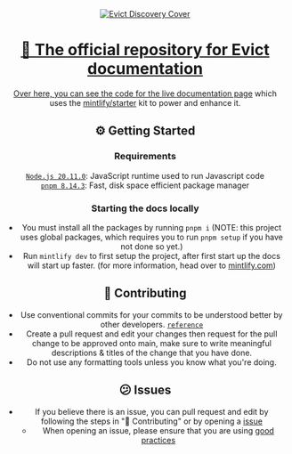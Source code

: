 <center><a href="https://evict.bot/discord" target="_blank"><img src="https://r2.evict.bot/Greed%20Discovery%20Cover.png" alt="Evict Discovery Cover"/></a</center>

# 👋 The official repository for Evict documentation

Over here, you can see the code for the live [documentation page](https://docs.evict.bot) which uses the [mintlify/starter](https://github.com/mintlify/starter) kit
to power and enhance it.

## ⚙️ Getting Started

### Requirements

[`Node.js 20.11.0`](https://nodejs.org/en): JavaScript runtime used to run Javascript code<br />
[`pnpm 8.14.3`](https://pnpm.io/): Fast, disk space efficient package manager

### Starting the docs locally

- You must install all the packages by running `pnpm i` (NOTE: this project uses global packages, which requires you to run `pnpm setup` if you have not done so yet.)
- Run `mintlify dev` to first setup the project, after first start up the docs will start up faster. (for more information, head over to [mintlify.com](https://mintlify.com/))

## 📓 Contributing

- Use conventional commits for your commits to be understood better by other developers. [`reference`](https://www.conventionalcommits.org/)
- Create a pull request and edit your changes then request for the pull change to be approved onto main, make sure to write meaningful descriptions & titles of the change that you have done.
- Do not use any formatting tools unless you know what you're doing.

## 😕 Issues

- If you believe there is an issue, you can pull request and edit by following the steps in "📓 Contributing" or by opening a [issue](https://github.com/x32u/docs/issues)
    - When opening an issue, please ensure that you are using [good practices](https://rewind.com/blog/best-practices-for-using-github-issues/)
